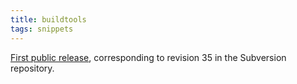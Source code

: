 ```yaml
---
title: buildtools
tags: snippets
---
```


[First public release](http://wincent.dev/a/news/archives/2006/09/wincent_buildto.php), corresponding to revision 35 in the Subversion repository.
